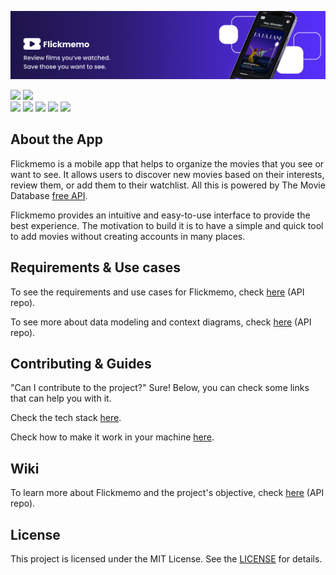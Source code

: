 <p align="center">
  <img src="docs/assets/github-presentation.png">
</p>

<img src="https://img.shields.io/badge/status-in_progress-blue?style=for-the-badge"> <img src="https://img.shields.io/github/license/Ileriayo/markdown-badges?style=for-the-badge">
<br>
<img src="https://img.shields.io/badge/Flutter-53b7f7?style=for-the-badge&logo=flutter&logoColor=white">
<img src="https://img.shields.io/badge/Dart-0075ba?style=for-the-badge&logo=dart&logoColor=white">
<img src="https://img.shields.io/badge/Firebase-FFA000?style=for-the-badge&logo=firebase&logoColor=white">
<img src="https://img.shields.io/badge/App Store-000000?style=for-the-badge&logo=apple&logoColor=white">
<img src="https://img.shields.io/badge/Google Play-DB4437?style=for-the-badge&logo=google-play&logoColor=white">

## About the App

Flickmemo is a mobile app that helps to organize the movies that you see or want to see. It allows users to discover new movies based on their interests, review them, or add them to their watchlist. All this is powered by The Movie Database [free API](https://developer.themoviedb.org/docs).

Flickmemo provides an intuitive and easy-to-use interface to provide the best experience. The motivation to build it is to have a simple and quick tool to add movies without creating accounts in many places.

## Requirements & Use cases

To see the requirements and use cases for Flickmemo, check [here](https://github.com/LuizKraisch/flickmemo-api/blob/main/docs/modeling/requirements-use-cases.md) (API repo).

To see more about data modeling and context diagrams, check [here](https://github.com/LuizKraisch/flickmemo-api/blob/main/docs/modeling/data-modeling.md) (API repo).

## Contributing & Guides

"Can I contribute to the project?" Sure! Below, you can check some links that can help you with it.

Check the tech stack [here](https://github.com/LuizKraisch/flickmemo/blob/main/docs/guides/stack.md).

Check how to make it work in your machine [here](https://github.com/LuizKraisch/flickmemo/blob/main/docs/guides/setup.md).

## Wiki

To learn more about Flickmemo and the project's objective, check [here](https://github.com/LuizKraisch/flickmemo-api/blob/main/docs/wiki/wiki.md) (API repo).

## License

This project is licensed under the MIT License. See the [LICENSE](https://github.com/LuizKraisch/flickmemo/blob/main/LICENSE) for details.
